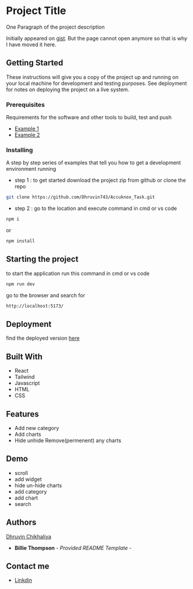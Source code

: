 # Project Title

One Paragraph of the project description

Initially appeared on
[gist](https://gist.github.com/PurpleBooth/109311bb0361f32d87a2). But the page cannot open anymore so that is why I have moved it here.

## Getting Started

These instructions will give you a copy of the project up and running on
your local machine for development and testing purposes. See deployment
for notes on deploying the project on a live system.

### Prerequisites

Requirements for the software and other tools to build, test and push

- [Example 1](https://www.example.com)
- [Example 2](https://www.example.com)

### Installing

A step by step series of examples that tell you how to get a development
environment running

- step 1 : to get started download the project zip from github or clone the repo

```bash
git clone https://github.com/Dhruvin743/Accuknox_Task.git
```

- step 2 : go to the location and execute command in cmd or vs code

```bash
npm i
```

or

```bash
npm install
```

## Starting the project

to start the application run this command in cmd or vs code

```bash
npm run dev
```

go to the browser and search for

```bash
http://localhost:5173/
```

## Deployment

find the deployed version [here](https://accuknox-task-dhruvin-chikhaliyas-projects.vercel.app/)

## Built With

- React
- Tailwind
- Javascript
- HTML
- CSS

## Features

- Add new category
- Add charts
- Hide unhide Remove(permenent) any charts

## Demo

- scroll
- add widget
- hide un-hide charts
- add category
- add chart
- search

## Authors

[Dhruvin Chikhaliya](https://github.com/Dhruvin743)

- **Billie Thompson** - _Provided README Template_ -

## Contact me

- [Linkdin]()
